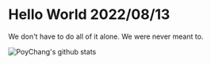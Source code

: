 # Hello World 2022/08/13

We don't have to do all of it alone. We were never meant to.

![PoyChang's github stats](https://github-readme-stats.vercel.app/api?username=poychang&show_icons=true&theme=dracula)
